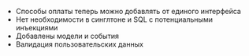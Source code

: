 
- Способы оплаты теперь можно добавлять от единого интерфейса
- Нет необходимости в синглтоне и SQL с потенциальными инъекциями
- Добавлены модели и события
- Валидация пользовательских данных
